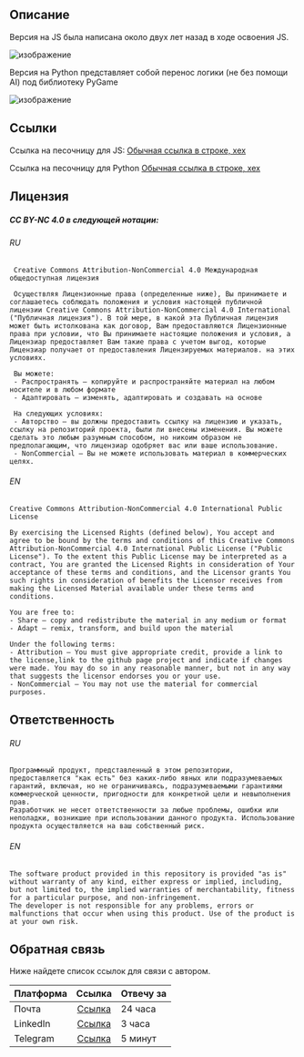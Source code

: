 ## Описание

Версия на JS была написана около двух лет назад в ходе освоения JS. 


![изображение](https://github.com/user-attachments/assets/fa9f9968-95ff-456c-8c32-0d00fcdbc2d6)


Версия на Python представляет собой перенос логики (не без помощи AI) под библиотеку PyGame

![изображение](https://github.com/user-attachments/assets/a59aaf67-ff75-4643-8884-f006b54cfbea)

## Ссылки

Ссылка на песочницу для JS:
[Обычная ссылка в строке, хех](https://www.sololearn.com/ru/compiler-playground/W4JA5MDuexUb)

Ссылка на песочницу для Python
[Обычная ссылка в строке, хех](https://replit.com/@andrewkancer/myjumpgame#main.py)



## Лицензия

##### CC BY-NC 4.0 в следующей нотации:
  ###### RU
     Creative Commons Attribution-NonCommercial 4.0 Международная общедоступная лицензия
     
     Осуществляя Лицензионные права (определенные ниже), Вы принимаете и соглашаетесь соблюдать положения и условия настоящей публичной лицензии Creative Commons Attribution-NonCommercial 4.0 International ("Публичная лицензия"). В той мере, в какой эта Публичная лицензия может быть истолкована как договор, Вам предоставляются Лицензионные права при условии, что Вы принимаете настоящие положения и условия, а Лицензиар предоставляет Вам такие права с учетом выгод, которые Лицензиар получает от предоставления Лицензируемых материалов. на этих условиях.
    
     Вы можете:
     - Распространять — копируйте и распространяйте материал на любом носителе и в любом формате
     - Адаптировать — изменять, адаптировать и создавать на основе 
     
     На следующих условиях:
     - Авторство — вы должны предоставить ссылку на лицензию и указать, ссылку на репозиторий проекта, были ли внесены изменения. Вы можете сделать это любым разумным способом, но никоим образом не предполагающим, что лицензиар одобряет вас или ваше использование.
     - NonCommercial — Вы не можете использовать материал в коммерческих целях.
     
  ###### EN
    Creative Commons Attribution-NonCommercial 4.0 International Public License
    
    By exercising the Licensed Rights (defined below), You accept and agree to be bound by the terms and conditions of this Creative Commons Attribution-NonCommercial 4.0 International Public License ("Public License"). To the extent this Public License may be interpreted as a contract, You are granted the Licensed Rights in consideration of Your acceptance of these terms and conditions, and the Licensor grants You such rights in consideration of benefits the Licensor receives from making the Licensed Material available under these terms and conditions.
    
    You are free to:
    - Share — copy and redistribute the material in any medium or format
    - Adapt — remix, transform, and build upon the material
    
    Under the following terms:
    - Attribution — You must give appropriate credit, provide a link to the license,link to the github page project and indicate if changes were made. You may do so in any reasonable manner, but not in any way that suggests the licensor endorses you or your use.
    - NonCommercial — You may not use the material for commercial purposes.

## Ответственность
###### RU
    Программный продукт, представленный в этом репозитории, предоставляется "как есть" без каких-либо явных или подразумеваемых гарантий, включая, но не ограничиваясь, подразумеваемыми гарантиями коммерческой ценности, пригодности для конкретной цели и невыполнения прав. 
    Разработчик не несет ответственности за любые проблемы, ошибки или неполадки, возникшие при использовании данного продукта. Использование продукта осуществляется на ваш собственный риск.
      
###### EN
    The software product provided in this repository is provided "as is" without warranty of any kind, either express or implied, including, but not limited to, the implied warranties of merchantability, fitness for a particular purpose, and non-infringement.
    The developer is not responsible for any problems, errors or malfunctions that occur when using this product. Use of the product is at your own risk.

## Обратная связь
Ниже найдете список ссылок для связи с автором.

| Платформа     | Ссылка                                                                    | Отвечу за |
| ------------- |:-------------------------------------------------------------------------:| --------- |
| Почта         | [Ссылка](mailto:andrewoficial@yandex.ru "Ссылка")                         | 24 часа   |
| LinkedIn      | [Ссылка](https://www.linkedin.com/in/andrey-kantser-126554258/ "Ссылка")  | 3 часа    |
| Telegram      | [Ссылка](https://t.me/function_void "Ссылка")                             | 5 минут   |

